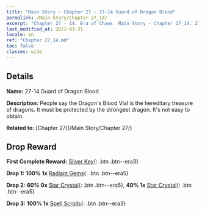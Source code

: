 ```yaml
---
title: "Main Story - Chapter 27 - 27-14 Guard of Dragon Blood"
permalink: /Main Story/Chapter 27_14/
excerpt: "Chapter 27 - 14. Era of Chaos  Main Story - Chapter 27_14. 27-14 Guard of Dragon Blood"
last_modified_at: 2021-03-31
locale: en
ref: "Chapter 27_14.md"
toc: false
classes: wide
---
```


## Details

 **Name:** 27-14 Guard of Dragon Blood

 **Description:** People say the Dragon's Blood Vial is the hereditary treasure of dragons. It must be protected by the strongest dragon. It's not easy to obtain.

 **Related to:** [Chapter 27](/Main Story/Chapter 27/)

## Drop Reward

 **First Complete Reward:** [Silver Key](/Items/con_693/){: .btn .btn--era3}

 **Drop 1:** **100% 1x** [Radiant Gems](/Items/mat_100/){: .btn .btn--era5}

 **Drop 2:** **60% 0x** [Star Crystal](/Items/mat_94/){: .btn .btn--era5}, **40% 1x** [Star Crystal](/Items/mat_94/){: .btn .btn--era5}

 **Drop 3:** **100% 1x** [Spell Scrolls](/Items/con_694/){: .btn .btn--era3}

